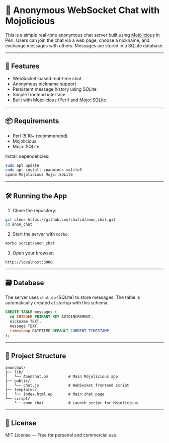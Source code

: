 # 🐪 Anonymous WebSocket Chat with Mojolicious

This is a simple real-time anonymous chat server built using [Mojolicious](https://mojolicious.org/) in Perl. Users can join the chat via a web page, choose a nickname, and exchange messages with others. Messages are stored in a SQLite database.

---

## 🚀 Features

- WebSocket-based real-time chat
- Anonymous nickname support
- Persistent message history using SQLite
- Simple frontend interface
- Built with Mojolicious (Perl) and Mojo::SQLite

---

## 📦 Requirements

- Perl (5.10+ recommended)
- Mojolicious
- Mojo::SQLite

Install dependencies:

```bash
sudo apt update
sudo apt install cpanminus sqlite3
cpanm Mojolicious Mojo::SQLite
```

---

## 🛠️ Running the App

1. Clone the repository:

```bash
git clone https://github.com/chafid/anon_chat.git
cd anon_chat
```

2. Start the server with `morbo`:

```bash
morbo script/anon_chat
```

3. Open your browser:

```
http://localhost:3000
```

---

## 🗃️ Database

The server uses `chat.db` (SQLite) to store messages. The table is automatically created at startup with this schema:

```sql
CREATE TABLE messages (
  id INTEGER PRIMARY KEY AUTOINCREMENT,
  nickname TEXT,
  message TEXT,
  timestamp DATETIME DEFAULT CURRENT_TIMESTAMP
);
```

---

## 📁 Project Structure

```
anonchat/
├── lib/
│   └── AnonChat.pm         # Main Mojolicious app
├── public/
│   └── chat.js             # WebSocket frontend script
├── templates/
│   └── index.html.ep       # Main chat page
└── script/
    └── anon_chat           # Launch script for Mojolicious
```

---

## 📄 License

MIT License — Free for personal and commercial use.
